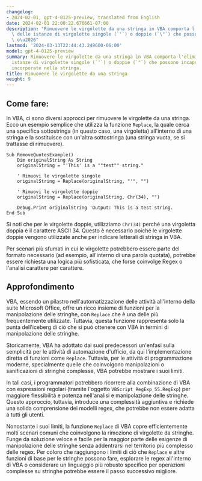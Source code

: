 ```yaml
---
changelog:
- 2024-02-01, gpt-4-0125-preview, translated from English
date: 2024-02-01 22:00:22.676661-07:00
description: "Rimuovere le virgolette da una stringa in VBA comporta l'eliminazione\
  \ delle istanze di virgolette singole (`'`) o doppie (`\"`) che possono incapsulare\
  \ o\u2026"
lastmod: '2024-03-13T22:44:43.249600-06:00'
model: gpt-4-0125-preview
summary: Rimuovere le virgolette da una stringa in VBA comporta l'eliminazione delle
  istanze di virgolette singole (`'`) o doppie (`"`) che possono incapsulare o essere
  incorporate nella stringa.
title: Rimuovere le virgolette da una stringa
weight: 9
---
```


## Come fare:
In VBA, ci sono diversi approcci per rimuovere le virgolette da una stringa. Ecco un esempio semplice che utilizza la funzione `Replace`, la quale cerca una specifica sottostringa (in questo caso, una virgoletta) all'interno di una stringa e la sostituisce con un'altra sottostringa (una stringa vuota, se si trattasse di rimuovere).

```basic
Sub RemoveQuotesExample()
    Dim originalString As String
    originalString = "'This' is a ""test"" string."
    
    ' Rimuovi le virgolette singole
    originalString = Replace(originalString, "'", "")
    
    ' Rimuovi le virgolette doppie
    originalString = Replace(originalString, Chr(34), "")
    
    Debug.Print originalString 'Output: This is a test string.
End Sub
```

Si noti che per le virgolette doppie, utilizziamo `Chr(34)` perché una virgoletta doppia è il carattere ASCII 34. Questo è necessario poiché le virgolette doppie vengono utilizzate anche per indicare letterali di stringa in VBA.

Per scenari più sfumati in cui le virgolette potrebbero essere parte del formato necessario (ad esempio, all'interno di una parola quotata), potrebbe essere richiesta una logica più sofisticata, che forse coinvolge Regex o l'analisi carattere per carattere.

## Approfondimento
VBA, essendo un pilastro nell'automatizzazione delle attività all'interno della suite Microsoft Office, offre un ricco insieme di funzioni per la manipolazione delle stringhe, con `Replace` che è una delle più frequentemente utilizzate. Tuttavia, questa funzione rappresenta solo la punta dell'iceberg di ciò che si può ottenere con VBA in termini di manipolazione delle stringhe.

Storicamente, VBA ha adottato dai suoi predecessori un'enfasi sulla semplicità per le attività di automazione d'ufficio, da qui l'implementazione diretta di funzioni come `Replace`. Tuttavia, per le attività di programmazione moderne, specialmente quelle che coinvolgono manipolazioni o sanificazioni di stringhe complesse, VBA potrebbe mostrare i suoi limiti.

In tali casi, i programmatori potrebbero ricorrere alla combinazione di VBA con espressioni regolari (tramite l'oggetto `VBScript_RegExp_55.RegExp`) per maggiore flessibilità e potenza nell'analisi e manipolazione delle stringhe. Questo approccio, tuttavia, introduce una complessità aggiuntiva e richiede una solida comprensione dei modelli regex, che potrebbe non essere adatta a tutti gli utenti.

Nonostante i suoi limiti, la funzione `Replace` di VBA copre efficientemente molti scenari comuni che coinvolgono la rimozione di virgolette da stringhe. Funge da soluzione veloce e facile per la maggior parte delle esigenze di manipolazione delle stringhe senza addentrarsi nel territorio più complesso delle regex. Per coloro che raggiungono i limiti di ciò che `Replace` e altre funzioni di base per le stringhe possono fare, esplorare le regex all'interno di VBA o considerare un linguaggio più robusto specifico per operazioni complesse su stringhe potrebbe essere il passo successivo migliore.
